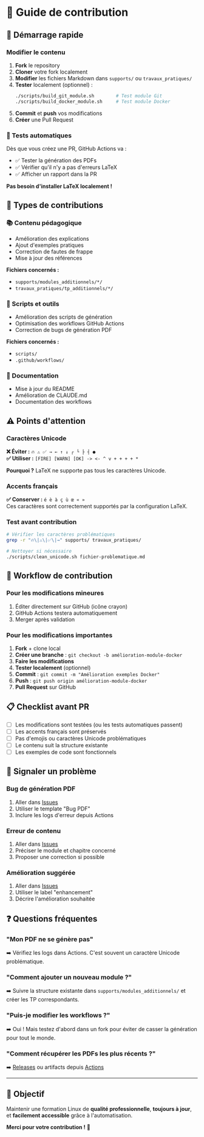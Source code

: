 # 🤝 Guide de contribution

## 🚀 Démarrage rapide

### Modifier le contenu

1. **Fork** le repository
2. **Cloner** votre fork localement  
3. **Modifier** les fichiers Markdown dans `supports/` ou `travaux_pratiques/`
4. **Tester** localement (optionnel) :
   ```bash
   ./scripts/build_git_module.sh        # Test module Git
   ./scripts/build_docker_module.sh     # Test module Docker
   ```
5. **Commit** et **push** vos modifications
6. **Créer** une Pull Request

### 🤖 Tests automatiques

Dès que vous créez une PR, GitHub Actions va :
- ✅ Tester la génération des PDFs
- ✅ Vérifier qu'il n'y a pas d'erreurs LaTeX  
- ✅ Afficher un rapport dans la PR

**Pas besoin d'installer LaTeX localement !**

## 📝 Types de contributions

### 📚 Contenu pédagogique
- Amélioration des explications
- Ajout d'exemples pratiques
- Correction de fautes de frappe
- Mise à jour des références

**Fichiers concernés :**
- `supports/modules_additionnels/*/`
- `travaux_pratiques/tp_additionnels/*/`

### 🔧 Scripts et outils
- Amélioration des scripts de génération
- Optimisation des workflows GitHub Actions
- Correction de bugs de génération PDF

**Fichiers concernés :**
- `scripts/`
- `.github/workflows/`

### 📖 Documentation
- Mise à jour du README
- Amélioration de CLAUDE.md
- Documentation des workflows

## ⚠️ Points d'attention

### Caractères Unicode
**❌ Éviter :** `🔥 ⚠️ ✅ → ← ↑ ↓ ┌ └ ├ ┤ ●`  
**✅ Utiliser :** `[FIRE] [WARN] [OK] -> <- ^ v + + + + *`

**Pourquoi ?** LaTeX ne supporte pas tous les caractères Unicode.

### Accents français
**✅ Conserver :** `é è à ç ù œ « »`  
Ces caractères sont correctement supportés par la configuration LaTeX.

### Test avant contribution
```bash
# Vérifier les caractères problématiques
grep -r "🔥\|⚠️\|✅\|→" supports/ travaux_pratiques/

# Nettoyer si nécessaire  
./scripts/clean_unicode.sh fichier-problematique.md
```

## 🔄 Workflow de contribution

### Pour les modifications mineures
1. Éditer directement sur GitHub (icône crayon)
2. GitHub Actions testera automatiquement
3. Merger après validation

### Pour les modifications importantes
1. **Fork** + clone local
2. **Créer une branche** : `git checkout -b amélioration-module-docker`
3. **Faire les modifications**
4. **Tester localement** (optionnel)
5. **Commit** : `git commit -m "Amélioration exemples Docker"`
6. **Push** : `git push origin amélioration-module-docker`
7. **Pull Request** sur GitHub

## 📋 Checklist avant PR

- [ ] Les modifications sont testées (ou les tests automatiques passent)
- [ ] Les accents français sont préservés
- [ ] Pas d'emojis ou caractères Unicode problématiques
- [ ] Le contenu suit la structure existante
- [ ] Les exemples de code sont fonctionnels

## 🐛 Signaler un problème

### Bug de génération PDF
1. Aller dans [Issues](../../issues)
2. Utiliser le template "Bug PDF"  
3. Inclure les logs d'erreur depuis Actions

### Erreur de contenu
1. Aller dans [Issues](../../issues)
2. Préciser le module et chapitre concerné
3. Proposer une correction si possible

### Amélioration suggérée
1. Aller dans [Issues](../../issues)
2. Utiliser le label "enhancement"
3. Décrire l'amélioration souhaitée

## ❓ Questions fréquentes

### "Mon PDF ne se génère pas"
➡️ Vérifiez les logs dans Actions. C'est souvent un caractère Unicode problématique.

### "Comment ajouter un nouveau module ?"
➡️ Suivre la structure existante dans `supports/modules_additionnels/` et créer les TP correspondants.

### "Puis-je modifier les workflows ?"
➡️ Oui ! Mais testez d'abord dans un fork pour éviter de casser la génération pour tout le monde.

### "Comment récupérer les PDFs les plus récents ?"
➡️ [Releases](../../releases/latest) ou artifacts depuis [Actions](../../actions)

---

## 🎯 Objectif

Maintenir une formation Linux de **qualité professionnelle**, **toujours à jour**, et **facilement accessible** grâce à l'automatisation.

**Merci pour votre contribution !** 🚀
